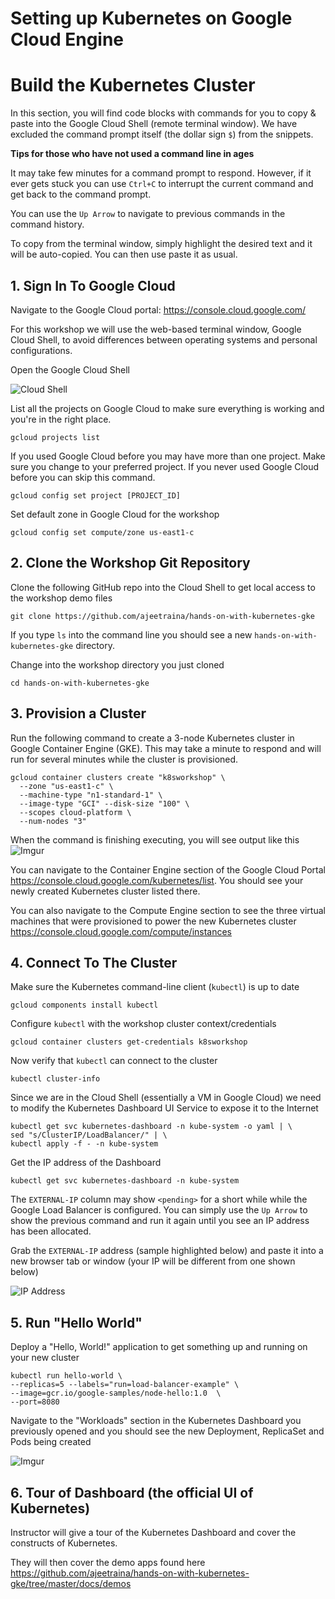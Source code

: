 # Setting up Kubernetes on Google Cloud Engine

# Build the Kubernetes Cluster

In this section, you will find code blocks with commands  for you to copy & paste into the Google Cloud Shell (remote terminal window). We have excluded the command prompt itself (the dollar sign `$`) from the snippets. 

**Tips for those who have not used a command line in ages**

It may take few minutes for a command prompt to respond. However, if it ever gets stuck you can use `Ctrl+C` to interrupt the current command and get back to the command prompt. 

You can use the `Up Arrow` to navigate to previous commands in the command history. 

To copy from the terminal window, simply highlight the desired text and it will be auto-copied. You can then use paste it as usual.

## 1. Sign In To Google Cloud

Navigate to the Google Cloud portal: https://console.cloud.google.com/ 

For this workshop we will use the web-based terminal window, Google Cloud Shell, to avoid differences between operating systems and personal configurations. 

Open the Google Cloud Shell

![Cloud Shell](https://image.ibb.co/ccoxLF/cloudshell.png)

List all the projects on Google Cloud to make sure everything is working and you're in the right place.

```
gcloud projects list
```

If you used Google Cloud before you may have more than one project. Make sure you change to your preferred project. If you never used Google Cloud before you can skip this command.

```
gcloud config set project [PROJECT_ID]
```

Set default zone in Google Cloud for the workshop

```
gcloud config set compute/zone us-east1-c
```

## 2. Clone the Workshop Git Repository

Clone the following GitHub repo into the Cloud Shell to get local access to the workshop demo files

```
git clone https://github.com/ajeetraina/hands-on-with-kubernetes-gke 
```

If you type `ls` into the command line you should see a new `hands-on-with-kubernetes-gke` directory. 

Change into the workshop directory you just cloned

```
cd hands-on-with-kubernetes-gke
```

## 3. Provision a Cluster

Run the following command to create a 3-node Kubernetes cluster in Google Container Engine (GKE). This may take a minute to respond and will run for several minutes while the cluster is provisioned.

```
gcloud container clusters create "k8sworkshop" \
  --zone "us-east1-c" \
  --machine-type "n1-standard-1" \
  --image-type "GCI" --disk-size "100" \
  --scopes cloud-platform \
  --num-nodes "3"
``` 

When the command is finishing executing, you will see output like this
![Imgur](http://i.imgur.com/zAMyyez.png)

You can navigate to the Container Engine section of the Google Cloud Portal https://console.cloud.google.com/kubernetes/list. You should see your newly created Kubernetes cluster listed there.

You can also navigate to the Compute Engine section to see the three virtual machines that were provisioned to power the new Kubernetes cluster https://console.cloud.google.com/compute/instances  

## 4. Connect To The Cluster

Make sure the Kubernetes command-line client (`kubectl`) is up to date

```
gcloud components install kubectl
```

Configure `kubectl` with the workshop cluster context/credentials 

```
gcloud container clusters get-credentials k8sworkshop
```

Now verify that `kubectl` can connect to the cluster

```
kubectl cluster-info
```

Since we are in the Cloud Shell (essentially a VM in Google Cloud) we need to modify the Kubernetes Dashboard UI Service to expose it to the Internet

```
kubectl get svc kubernetes-dashboard -n kube-system -o yaml | \
sed "s/ClusterIP/LoadBalancer/" | \
kubectl apply -f - -n kube-system
```

Get the IP address of the Dashboard

```
kubectl get svc kubernetes-dashboard -n kube-system
```

The `EXTERNAL-IP` column may show `<pending>` for a short while while the Google Load Balancer is configured. You can simply use the `Up Arrow` to show the previous command and run it again until you see an IP address has been allocated.

Grab the `EXTERNAL-IP` address (sample highlighted below) and paste it into a new browser tab or window (your IP will be different from one shown below) 

![IP Address](http://i.imgur.com/i1hlPV2.png)

## 5. Run "Hello World"

Deploy a "Hello, World!" application to get something up and running on your new cluster

```
kubectl run hello-world \
--replicas=5 --labels="run=load-balancer-example" \
--image=gcr.io/google-samples/node-hello:1.0  \
--port=8080
```

Navigate to the "Workloads" section in the Kubernetes Dashboard you previously opened and you should see the new Deployment, ReplicaSet and Pods being created

![Imgur](http://i.imgur.com/j8oVACv.png)

## 6. Tour of Dashboard (the official UI of Kubernetes)

Instructor will give a tour of the Kubernetes Dashboard and cover the constructs of Kubernetes. 

They will then cover the demo apps found here https://github.com/ajeetraina/hands-on-with-kubernetes-gke/tree/master/docs/demos

